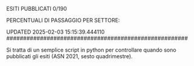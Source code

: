 ESITI PUBBLICATI 0/190 

PERCENTUALI DI PASSAGGIO PER SETTORE:

UPDATED 2025-02-03 15:15:39.444110
###################################################### 

Si tratta di un semplice script in python per controllare quando sono pubblicati gli esiti (ASN 2021, sesto quadrimestre).

